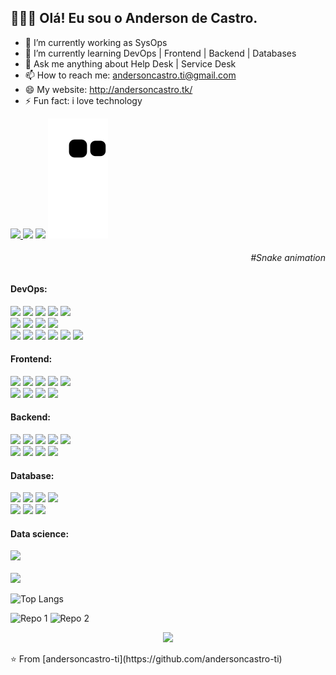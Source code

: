 <div>
<h2> 👨🏻‍💻 Olá! Eu sou o Anderson de Castro. </h2>
</div>
  
- 🔭 I’m currently working as SysOps
- 🌱 I’m currently learning DevOps | Frontend | Backend | Databases
- 💬 Ask me anything about Help Desk | Service Desk
- 📫 How to reach me: andersoncastro.ti@gmail.com
- 😄 My website: http://andersoncastro.tk/
- ⚡ Fun fact: i love technology
<div>
  <a href = "mailto:andersoncastro.ti@gmail.com"><img src="https://img.shields.io/badge/Gmail-D14836?style=for-the-badge&logo=gmail&logoColor=white" target="_blank"/>   </a>
  <a href="https://www.linkedin.com/in/anderson-sousa-de-castro-771224160/"><img src="https://img.shields.io/badge/LinkedIn-0077B5?style=for-the-badge&logo=linkedin&logoColor=white"/></a>
  <a href="http://andersoncastro.tk/"><img height="30px" src="https://img.shields.io/badge/website: andersoncastro.tk-000000?style=for-the-badge&logo=About.me&logoColor=white"/></a>
  <img src="https://github.com/rafaballerini/rafaballerini/blob/output/github-contribution-grid-snake.svg"/>
  <h6 align="right">  #Snake animation </h6>
</div>
<div>
  <h4> DevOps: </h4>
  <img height="30px" src="https://img.shields.io/badge/Microsoft-666666?style=for-the-badge&logo=microsoft&logoColor=white"/>
  <img height="30px" src="https://img.shields.io/badge/Fedora-294172?style=for-the-badge&logo=fedora&logoColor=white"/>
  <img height="30px" src="https://img.shields.io/badge/Debian-A81D33?style=for-the-badge&logo=debian&logoColor=white"/>
  <img height="30px" src="https://img.shields.io/badge/Cent%20OS-262577?style=for-the-badge&logo=CentOS&logoColor=white"/>
  <img height="30px" src="https://img.shields.io/badge/Kali_Linux-557C94?style=for-the-badge&logo=kali-linux&logoColor=white"/>
<br>
  <img height="30px" src="https://img.shields.io/badge/windows%20terminal-4D4D4D?style=for-the-badge&logo=windows%20terminal&logoColor=white"/>
  <img height="30px" src="https://img.shields.io/badge/Shell_Script-121011?style=for-the-badge&logo=gnu-bash&logoColor=white"/>
  <img height="30px" src="https://img.shields.io/badge/GIT-E44C30?style=for-the-badge&logo=git&logoColor=white"/>
  <img height="30px" src="https://img.shields.io/badge/GNU%20Bash-4EAA25?style=for-the-badge&logo=GNU%20Bash&logoColor=white"/>
<br>
  <img height="30px" src="https://img.shields.io/badge/Xampp-F37623?style=for-the-badge&logo=xampp&logoColor=white"/>
  <img height="30px" src="https://img.shields.io/badge/Apache-D22128?style=for-the-badge&logo=Apache&logoColor=white"/>
  <img height="30px" src="https://img.shields.io/badge/Nginx-009639?style=for-the-badge&logo=nginx&logoColor=white"/>
  <img height="30px" src="https://img.shields.io/badge/GitHub-100000?style=for-the-badge&logo=github&logoColor=white"/>
  <img height="30px" src="https://img.shields.io/badge/GitLab-330F63?style=for-the-badge&logo=gitlab&logoColor=white"/>
  <img height="30px" src="https://img.shields.io/badge/Docker-2CA5E0?style=for-the-badge&logo=docker&logoColor=white"/>
</div>
<div>
  <h4> Frontend: </h4>
  <img height="30px" src="https://img.shields.io/badge/HTML5-E34F26?style=for-the-badge&logo=html5&logoColor=white"/>
  <img height="30px" src="https://img.shields.io/badge/CSS3-1572B6?style=for-the-badge&logo=css3&logoColor=white"/>
  <img height="30px" src="https://img.shields.io/badge/Sass-CC6699?style=for-the-badge&logo=sass&logoColor=white"/>
  <img height="30px" src="https://img.shields.io/badge/Bootstrap-563D7C?style=for-the-badge&logo=bootstrap&logoColor=white"/>
  <img height="30px" src="https://img.shields.io/badge/JavaScript-323330?style=for-the-badge&logo=javascript&logoColor=F7DF1E"/>
<br>
  <img height="30px" src="https://img.shields.io/badge/Adobe%20Photoshop-31A8FF?style=for-the-badge&logo=Adobe%20Photoshop&logoColor=black"/>
  <img height="30px" src="https://img.shields.io/badge/Adobe%20Illustrator-FF9A00?style=for-the-badge&logo=adobe%20illustrator&logoColor=white"/>
  <img height="30px" src="https://img.shields.io/badge/Adobe%20Dreamweaver-072401?style=for-the-badge&logo=Adobe%20Dreamweaver&logoColor=34F400"/>
  <img height="30px" src="https://img.shields.io/badge/Figma-F24E1E?style=for-the-badge&logo=figma&logoColor=white"/>
</div>
<div>
  <h4> Backend: </h4>
  <img height="30px" src="https://img.shields.io/badge/C%2B%2B-00599C?style=for-the-badge&logo=c%2B%2B&logoColor=white"/>
  <img height="30px" src="https://img.shields.io/badge/PHP-777BB4?style=for-the-badge&logo=php&logoColor=white"/>
  <img height="30px" src="https://img.shields.io/badge/Java-ED8B00?style=for-the-badge&logo=java&logoColor=white"/>  
  <img height="30px" src="https://img.shields.io/badge/Spring-6DB33F?style=for-the-badge&logo=spring&logoColor=white"/>
  <img height="30px" src="https://img.shields.io/badge/Notepad++-90E59A.svg?style=for-the-badge&logo=notepad%2B%2B&logoColor=black"/>
  <br>
  <img height="30px" src="https://img.shields.io/badge/Android_Studio-3DDC84?style=for-the-badge&logo=android-studio&logoColor=white"/>
  <img height="30px" src="https://img.shields.io/badge/apache%20netbeans-1B6AC6?style=for-the-badge&logo=apache%20netbeans%20IDE&logoColor=white"/>
  <img height="30px" src="https://img.shields.io/badge/Eclipse-2C2255?style=for-the-badge&logo=eclipse&logoColor=white"/>
  <img height="30px" src="https://img.shields.io/badge/Visual_Studio_Code-0078D4?style=for-the-badge&logo=visual%20studio%20code&logoColor=white"/>
</div>
<div>
  <h4> Database: </h4>
  <img height="30px" src="https://img.shields.io/badge/MySQL-005C84?style=for-the-badge&logo=mysql&logoColor=white"/>
  <img height="30px" src="https://img.shields.io/badge/MariaDB-003545?style=for-the-badge&logo=mariadb&logoColor=white"/>
  <img height="30px" src="https://img.shields.io/badge/SQLite-07405E?style=for-the-badge&logo=sqlite&logoColor=white"/>
  <img height="30px" src="https://img.shields.io/badge/PostgreSQL-316192?style=for-the-badge&logo=postgresql&logoColor=white"/>
  <br>
  <img height="30px" src="https://img.shields.io/badge/firebase-ffca28?style=for-the-badge&logo=firebase&logoColor=black"/>
  <img height="30px" src="https://img.shields.io/badge/Microsoft%20SQL%20Server-CC2927?style=for-the-badge&logo=microsoft%20sql%20server&logoColor=white"/>
  <img height="30px" src="https://img.shields.io/badge/Microsoft_Access-A4373A?style=for-the-badge&logo=microsoft-access&logoColor=white"/>
</div>
<div>
  <h4> Data science: </h4>  
  <img height="30px" src="https://img.shields.io/badge/PowerBI-F2C811?style=for-the-badge&logo=Power%20BI&logoColor=white"/>
</div>
<br>




<img src="https://github-readme-stats.vercel.app/api?username=andersoncastro-ti&show_icons=true&theme=radical&title_color=0078D4&text_color=fff&icon_color=0078D4">

![Top Langs](https://github-readme-stats.vercel.app/api/top-langs/?username=andersoncastro-ti&theme=radical&title_color=0078D4&text_color=fff)



![Repo 1](https://github-readme-stats.vercel.app/api/pin/?username=andersoncastro-ti&repo=sprintnote&show_icons=true&theme=radical&title_color=0078D4&text_color=fff&icon_color=0078D4)
![Repo 2](https://github-readme-stats.vercel.app/api/pin/?username=andersoncastro-ti&repo=covid-chatbot&show_icons=true&theme=radical&title_color=0078D4&text_color=fff&icon_color=0078D4)


<p align="center">
<img src="https://visitor-badge.laobi.icu/badge?page_id=andersoncastro-ti" id="counter">
</p>
⭐️ From [andersoncastro-ti](https://github.com/andersoncastro-ti)
